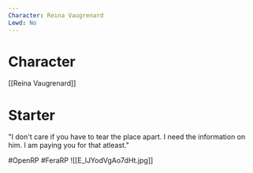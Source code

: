 ```yaml
---
Character: Reina Vaugrenard
Lewd: No
---
```

# Character
[[Reina Vaugrenard]]

# Starter
"I don't care if you have to tear the place apart. I need the information on him. I am paying you for that atleast."  

#OpenRP #FeraRP
![[E_lJYodVgAo7dHt.jpg]]